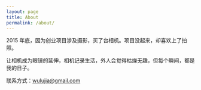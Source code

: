 ```yaml
---
layout: page
title: About
permalink: /about/
---
```


2015 年底，因为创业项目涉及摄影，买了台相机。项目没起来，却喜欢上了拍照。

让相机成为眼镜的延伸，相机记录生活，外人会觉得枯燥无趣，但每个瞬间，都是我的日子。

联系方式：wulujia@gmail.com


